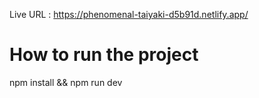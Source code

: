 Live URL : https://phenomenal-taiyaki-d5b91d.netlify.app/
# How to run the project

  npm install &&
  npm run dev
  
